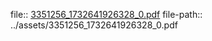 file:: [3351256_1732641926328_0.pdf](../assets/3351256_1732641926328_0.pdf)
file-path:: ../assets/3351256_1732641926328_0.pdf
